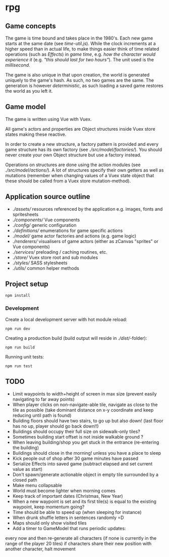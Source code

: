 # rpg

## Game concepts

The game is time bound and takes place in the 1980's. Each new game starts at
the same date (see _time-util.js_). While the clock increments at a higher speed than
in actual life, to make things easier think of time related operations (such as _Effects_)
in _game time_, e.g. _how the character would experience it_ (e.g. _"this should last for two hours"_).
The unit used is the _millisecond_.

The game is also unique in that upon creation, the world is generated uniquely
to the game's hash. As such, no two games are the same. The generation is however
_deterministic_, as such loading a saved game restores the world as you left it.

## Game model

The game is written using Vue with Vuex.

All game's actors and properties are Object structures inside Vuex store states making
these reactive.

In order to create a new structure, a factory pattern is provided and every
game structure has its own factory (see _./src/model/factories/_). You should never
create your own Object structure but use a factory instead.

Operations on structures are done using the action modules (see _./src/model/actions/_).
A lot of structures specify their own getters as well as mutations (remember when changing values
of a Vuex state object that these should be called from a Vuex store mutation-method).

## Application source outline

 * _./assets/_ resources referenced by the application e.g. images, fonts and spritesheets
 * _./components/_ Vue components
 * _./config/_ generic configuration
 * _./definitions/_ enumerations for game specific actions
 * _./model/_ game actor factories and actions (e.g. game logic)
 * _./renderers/_ visualisers of game actors (either as zCanvas "sprites" or Vue components)
 * _./services/_ preloading / caching routines, etc.
 * _./store/_ Vuex store root and sub modules
 * _./styles/_ SASS stylesheets
 * _./utils/_ common helper methods

## Project setup
```
npm install
```

### Development

Create a local development server with hot module reload:

```
npm run dev
```

Creating a production build (build output will reside in _./dist/_-folder):

```
npm run build
```

Running unit tests:

```
npm run test
```
## TODO

* Limit waypoints to width+height of screen in max size (prevent easily navigating to far away points)
* When player clicks on non-navigate-able tile, navigate as close to the tile as possible (take dominant distance on x-y coordinate and keep reducing until path is found)
* Building floors should have two stairs, to go up but also down! (last floor has no up, player should go back down!!)
* Buildings should occupy their full size on sidewalk-only tiles?
* Sometimes building start offset is not inside walkable ground ?
* When leaving building/shop you get stuck in the entrance (re-entering the building)
* Buildings should close in the morning! unless you have a place to sleep
* Kick people out of shop after 30 game minutes have passed
* Serialize Effects into saved game (subtract elapsed and set current value as start)
* Don't spawn/generate actionable object in empty tile surrounded by a closed path
* Make menu collapsable
* World must become lighter when morning comes
* Keep track of important dates (Christmas, New Year)
* When a new waypoint is set and its first tile(s) is equal to the existing waypoint, keep momentum going?
* Time should be able to speed up (when sleeping for instance)
* When drunk shuffle letters in sentences randomly =D
* Maps should only show visited tiles
* Add a timer to GameModel that runs periodic updates:

 every now and then re-generate all characters (if none is currently in the range of the player 20 tiles)
 if characters share their new position with another character, halt movement

